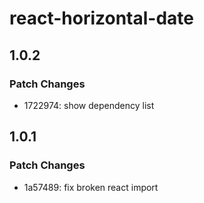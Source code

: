 # react-horizontal-date

## 1.0.2

### Patch Changes

- 1722974: show dependency list

## 1.0.1

### Patch Changes

- 1a57489: fix broken react import
